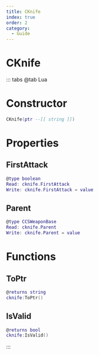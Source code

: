 ```yaml
---
title: CKnife
index: true
order: 2
category:
  - Guide
---
```


# CKnife

::: tabs
@tab Lua
# Constructor
```lua
CKnife(ptr --[[ string ]])
```
# Properties
## FirstAttack 
```lua
@type boolean
Read: cknife.FirstAttack
Write: cknife.FirstAttack = value
```
## Parent 
```lua
@type CCSWeaponBase
Read: cknife.Parent
Write: cknife.Parent = value
```
# Functions
## ToPtr
```lua
@returns string
cknife:ToPtr()
```
## IsValid
```lua
@returns bool
cknife:IsValid()
```

:::